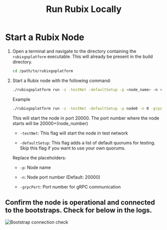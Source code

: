﻿---
title: Run Rubix Locally
sidebar_label: Run Rubix Locally
---

<!-- File: docs/developer-guides/setup/run-locally.md -->
# Start a Rubix Node

1. Open a terminal and navigate to the directory containing the `rubixgoplatform` executable. This will already be present in the build directory.

   ```bash
   cd /path/to/rubixgoplatform
   ```

2. Start a Rubix node with the following command:
   ```bash
   ./rubixgoplatform run -s -testNet -defaultSetup -p <node_name> -n <node_number> -grpcPort <grpc_port>
    ```
    Example
    ```bash
    ./rubixgoplatform run -s -testNet -defaultSetup -p node0 -n 0 -grpcPort 10500
    ```
    This will start the node in port 20000. The port number where the node starts will be 20000+(node_number)

    - `-testNet`: This flag will start the node in test network

    - `-defaultSetup`: This flag adds a list of default quorums for testing. Skip this flag if you want to use your own quorums.
    
    Replace the placeholders:

    - `-p`: Node name

    - `-n`: Node port number (Default: 20000)

    - `-grpcPort`: Port number for gRPC communication

## Confirm the node is operational and connected to the bootstraps. Check for below in the logs.

![Bootstrap connection check](/img/bootstrap_verify.png)

